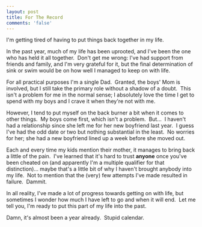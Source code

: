 ```yaml
---
layout: post
title: For The Record
comments: 'false'
---
```

<p>I'm getting tired of having to put things back together in my life.</p>
<p>In the past year, much of my life has been uprooted, and I've been the one who has held it all together.  Don't get me wrong: I've had support from friends and family, and I'm very grateful for it, but the final determination of sink or swim would be on how well I managed to keep on with life.</p>
<p>For all practical purposes I'm a single Dad.  Granted, the boys' Mom is involved, but I still take the primary role without a shadow of a doubt.  This isn't a problem for me in the normal sense; I absolutely love the time I get to spend with my boys and I crave it when they're not with me.</p>
<p>However, I tend to put myself on the back burner a bit when it comes to other things.  My boys come first, which isn't a problem.  But...  I haven't had a relationship since she left me for her new boyfriend last year.  I guess I've had the odd date or two but nothing substantial in the least.  No worries for her; she had a new boyfriend lined up a week before she moved out.</p>
<p>Each and every time my kids mention their mother, it manages to bring back a little of the pain.  I've learned that it's hard to trust <strong>anyone</strong> once you've been cheated on (and apparently I'm a multiple qualifier for that distinction)... maybe that's a little bit of why I haven't brought anybody into my life.  Not to mention that the (very) few attempts I've made resulted in failure.  Dammit.</p>
<p>In all reality, I've made a lot of progress towards getting on with life, but sometimes I wonder how much I have left to go and when it will end.  Let me tell you, I'm ready to put this part of my life into the past.</p>
<p>Damn, it's almost been a year already.  Stupid calendar.</p>
